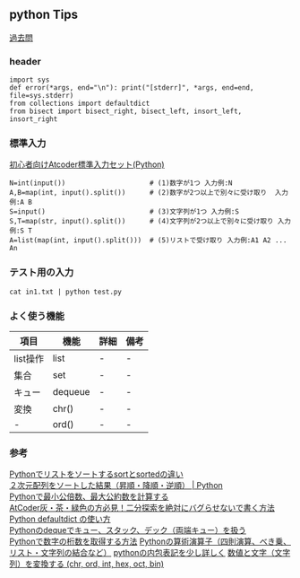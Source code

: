 
## python Tips

[過去問](https://github.com/seigot/atcoder/blob/main/doc/pastexam.md)

### header

```
import sys
def error(*args, end="\n"): print("[stderr]", *args, end=end, file=sys.stderr)
from collections import defaultdict
from bisect import bisect_right, bisect_left, insort_left, insort_right
```

### 標準入力

[初心者向けAtcoder標準入力セット(Python)](https://qiita.com/jamjamjam/items/e066b8c7bc85487c0785)

```
N=int(input())                     # (1)数字が1つ 入力例:N
A,B=map(int, input().split())      # (2)数字が2つ以上で別々に受け取り  入力例:A B
S=input()                          # (3)文字列が1つ 入力例:S 
S,T=map(str, input().split())      # (4)文字列が2つ以上で別々に受け取り 入力例:S T
A=list(map(int, input().split()))  # (5)リストで受け取り 入力例:A1 A2 ... An
```

### テスト用の入力

```
cat in1.txt | python test.py
```

### よく使う機能

| 項目 |  機能  |  詳細  |  備考  |
| ---- | ---- | ---- | ---- |
|  list操作  |  list  |  -  |  -  |
|  集合  |  set  |  -  |  -  |
|  キュー  |  dequeue  |  -  |  -  |
|  変換  |  chr()  |  -  |  -  |
|  -  |  ord()  |  -  |  -  |

### 参考

[Pythonでリストをソートするsortとsortedの違い](https://note.nkmk.me/python-list-sort-sorted/)  
[２次元配列をソートした結果（昇順・降順・逆順） | Python](https://www.suzu6.net/posts/73-sort-2d-list/)  
[Pythonで最小公倍数、最大公約数を計算する](https://ictsr4.com/py/m0150.html)  
[AtCoder灰・茶・緑色の方必見！二分探索を絶対にバグらせないで書く方法](https://www.forcia.com/blog/001434.html)  
[Python defaultdict の使い方](https://qiita.com/xza/items/72a1b07fcf64d1f4bdb7)  
[Pythonのdequeでキュー、スタック、デック（両端キュー）を扱う](https://note.nkmk.me/python-collections-deque/)  
[Pythonで数字の桁数を取得する方法](https://qiita.com/RShirakawa/items/23f8f1d907dc40ebbdd2)
[Pythonの算術演算子（四則演算、べき乗、リスト・文字列の結合など）](https://note.nkmk.me/python-arithmetic-operator/)
[pythonの内包表記を少し詳しく](https://qiita.com/y__sama/items/a2c458de97c4aa5a98e7)
[数値と文字（文字列）を変換する (chr, ord, int, hex, oct, bin)](https://maku77.github.io/python/numstr/convert-number-and-string.html)
